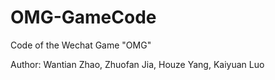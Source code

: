 # OMG-GameCode
Code of the Wechat Game "OMG"

Author: Wantian Zhao, Zhuofan Jia, Houze Yang, Kaiyuan Luo

